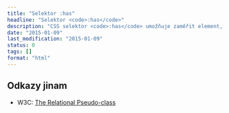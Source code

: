 ```yaml
---
title: "Selektor :has"
headline: "Selektor <code>:has</code>"
description: "CSS selektor <code>:has</code> umožňuje zaměřit element, který obsahuje jiné stanovené prvky."
date: "2015-01-09"
last_modification: "2015-01-09"
status: 0
tags: []
format: "html"
---
```


<h2 id="odkazy">Odkazy jinam</h2>

<ul>
  <li>W3C: <a href="http://dev.w3.org/csswg/selectors-4/#relational">The Relational Pseudo-class</a></li>
</ul>